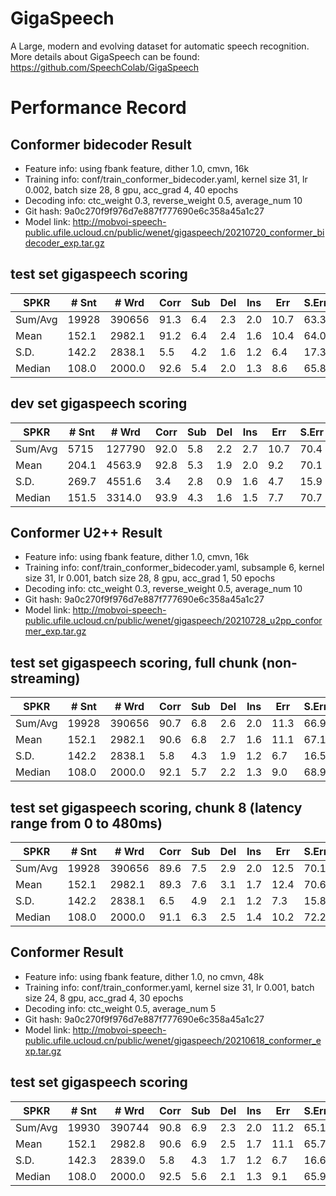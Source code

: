 # GigaSpeech
A Large, modern and evolving dataset for automatic speech recognition. More details about GigaSpeech can be found:  https://github.com/SpeechColab/GigaSpeech

# Performance Record

## Conformer bidecoder Result

* Feature info: using fbank feature, dither 1.0, cmvn, 16k
* Training info: conf/train_conformer_bidecoder.yaml, kernel size 31, lr 0.002, batch size 28, 8 gpu, acc_grad 4, 40 epochs
* Decoding info: ctc_weight 0.3, reverse_weight 0.5, average_num 10
* Git hash: 9a0c270f9f976d7e887f777690e6c358a45a1c27
* Model link: http://mobvoi-speech-public.ufile.ucloud.cn/public/wenet/gigaspeech/20210720_conformer_bidecoder_exp.tar.gz

## test set gigaspeech scoring

| SPKR      | # Snt |  # Wrd | Corr | Sub | Del | Ins | Err  | S.Err |
|-----------|-------|--------|------|-----|-----|-----|------|-------|
| Sum/Avg   | 19928 | 390656 | 91.3 | 6.4 | 2.3 | 2.0 | 10.7 | 63.3  |
|  Mean     | 152.1 | 2982.1 | 91.2 | 6.4 | 2.4 | 1.6 | 10.4 | 64.0  |
|  S.D.     | 142.2 | 2838.1 |  5.5 | 4.2 | 1.6 | 1.2 |  6.4 | 17.3  |
| Median    | 108.0 | 2000.0 | 92.6 | 5.4 | 2.0 | 1.3 |  8.6 | 65.8  |

## dev set gigaspeech scoring

| SPKR      | # Snt |  # Wrd | Corr | Sub | Del | Ins | Err  | S.Err |
|-----------|-------|--------|------|-----|-----|-----|------|-------|
| Sum/Avg   | 5715  | 127790 | 92.0 | 5.8 | 2.2 | 2.7 | 10.7 |  70.4 |
|  Mean     | 204.1 | 4563.9 | 92.8 | 5.3 | 1.9 | 2.0 |  9.2 |  70.1 |
|  S.D.     | 269.7 | 4551.6 |  3.4 | 2.8 | 0.9 | 1.6 |  4.7 |  15.9 |
| Median    | 151.5 | 3314.0 | 93.9 | 4.3 | 1.6 | 1.5 |  7.7 |  70.7 |

## Conformer U2++ Result

* Feature info: using fbank feature, dither 1.0, cmvn, 16k
* Training info: conf/train_conformer_bidecoder.yaml, subsample 6, kernel size 31, lr 0.001, batch size 28, 8 gpu, acc_grad 1, 50 epochs
* Decoding info: ctc_weight 0.3, reverse_weight 0.5, average_num 10
* Git hash: 9a0c270f9f976d7e887f777690e6c358a45a1c27
* Model link: http://mobvoi-speech-public.ufile.ucloud.cn/public/wenet/gigaspeech/20210728_u2pp_conformer_exp.tar.gz

## test set gigaspeech scoring, full chunk (non-streaming)

| SPKR      | # Snt |  # Wrd | Corr | Sub | Del | Ins | Err  | S.Err |
|-----------|-------|--------|------|-----|-----|-----|------|-------|
| Sum/Avg   | 19928 | 390656 | 90.7 | 6.8 | 2.6 | 2.0 | 11.3 |  66.9 |
|  Mean     | 152.1 | 2982.1 | 90.6 | 6.8 | 2.7 | 1.6 | 11.1 |  67.1 |
|  S.D.     | 142.2 | 2838.1 |  5.8 | 4.3 | 1.9 | 1.2 |  6.7 |  16.5 |
| Median    | 108.0 | 2000.0 | 92.1 | 5.7 | 2.2 | 1.3 |  9.0 |  68.9 |

## test set gigaspeech scoring, chunk 8 (latency range from 0 to 480ms)

| SPKR      | # Snt |  # Wrd | Corr | Sub | Del | Ins | Err  | S.Err |
|-----------|-------|--------|------|-----|-----|-----|------|-------|
| Sum/Avg   | 19928 | 390656 | 89.6 | 7.5 | 2.9 | 2.0 | 12.5 |  70.1 |
|  Mean     | 152.1 | 2982.1 | 89.3 | 7.6 | 3.1 | 1.7 | 12.4 |  70.6 |
|  S.D.     | 142.2 | 2838.1 |  6.5 | 4.9 | 2.1 | 1.2 |  7.3 |  15.8 |
| Median    | 108.0 | 2000.0 | 91.1 | 6.3 | 2.5 | 1.4 | 10.2 |  72.2 |

## Conformer Result

* Feature info: using fbank feature, dither 1.0, no cmvn, 48k
* Training info: conf/train_conformer.yaml, kernel size 31, lr 0.001, batch size 24, 8 gpu, acc_grad 4, 30 epochs
* Decoding info: ctc_weight 0.5, average_num 5
* Git hash: 9a0c270f9f976d7e887f777690e6c358a45a1c27
* Model link: http://mobvoi-speech-public.ufile.ucloud.cn/public/wenet/gigaspeech/20210618_conformer_exp.tar.gz

## test set gigaspeech scoring

| SPKR          | # Snt |  # Wrd | Corr | Sub | Del | Ins | Err  | S.Err |
|---------------|-------|--------|------|-----|-----|-----|------|-------|
| Sum/Avg       | 19930 | 390744 | 90.8 | 6.9 | 2.3 | 2.0 | 11.2 | 65.1  |
| Mean          | 152.1 | 2982.8 | 90.6 | 6.9 | 2.5 | 1.7 | 11.1 | 65.7  |
| S.D.          | 142.3 | 2839.0 |  5.8 | 4.3 | 1.7 | 1.2 |  6.7 | 16.6  |
| Median        | 108.0 | 2000.0 | 92.5 | 5.6 | 2.1 | 1.3 |  9.1 | 65.9  |
